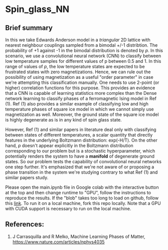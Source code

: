 # Spin_glass_NN

## Brief summary
In this we take Edwards Anderson model in a *triangular* 2D lattice with nearest neighbour couplings sampled from a bimodal +/-1 distribtion. The probability of +1 against -1 in the bimodal distribution is denoted by *p*. In this scenario, we use a convolutional neural network (CNN) to classify between low temperature samples for different values of p between 0.5 and 1. In this range of values of *p*, the low temperature states are expected to be frustrated states with zero magnetizations. Hence, we can rule out the possibility of using magnetization as a useful "order parameter" in case we're attempting this classification manually. One needs to use 2-point (or higher) correlation functions for this purpose. This provides an evidence that a CNN is capable of learning statistics more complex than the Dense network learning to classify phases of a ferromagnetic Ising model in Ref (1). Ref (1) also provides a similar example of classifying low and high temperature phases of square ice model in which we cannot simply use magnetization as well. Moreover, the ground state of the square ice model is highly degenerate as is in any kind of spin glass state.

However, Ref (1) and similar papers in literature deal only with classifying between states of different temperatures, a scalar quantity that directly features in the underlying Boltzmann distribution: exp(-H/T). On the other hand, *p* doesn't appear explicitly in the Boltzmann distribution corresponding to our problem but is a stochastic hyperparameter, which potentially renders the system to have a **manifold** of degenerate ground states. So our problem tests the capability of convolutional neural networks one step further. It's emphasized that we're not aware of or proposing a phase transition in the system we're studying contrary to what Ref (1) and similar papers study.

Please open the main.ipynb file in Google colab with the interactive button at the top and then change runtime to "GPU", follow the instructions to reproduce the results. If the "blob" takes too long to load on github, follow this [link](https://colab.research.google.com/github/dinesh110598/Spin_glass_NN/blob/master/main.ipynb). To run it on a local machine, fork this repo locally. Note that a GPU with CUDA support is necessary to run on the local machine.

## References:
1. J Carrasquilla and R Melko, Machine Learning Phases of Matter, https://www.nature.com/articles/nphys4035
